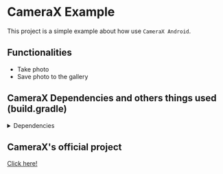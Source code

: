 # CameraX Example
This project is a simple example about how use `CameraX Android`.

## Functionalities
- Take photo
- Save photo to the gallery

## CameraX Dependencies and others things used (build.gradle)
<details> <summary>Dependencies</summary>
  
```groovy
dependencies {
    //(...)
    
    implementation 'androidx.lifecycle:lifecycle-runtime-ktx:2.2.0'

    // Navigation library
    def nav_version = "2.2.2"
    implementation "androidx.navigation:navigation-fragment-ktx:$nav_version"
    implementation "androidx.navigation:navigation-ui-ktx:$nav_version"

    // CameraX core library
    def camerax_version = '1.0.0-beta03'
    implementation "androidx.camera:camera-core:$camerax_version"

    // CameraX Camera2 extensions
    implementation "androidx.camera:camera-camera2:$camerax_version"

    // CameraX Lifecycle library
    implementation "androidx.camera:camera-lifecycle:$camerax_version"

    // CameraX View class
    implementation 'androidx.camera:camera-view:1.0.0-alpha10'

    // CameraX Extensions library
    implementation "androidx.camera:camera-extensions:1.0.0-alpha10"

    //(...)
}
```

</details>

## CameraX's official project
[Click here!](https://github.com/android/camera-samples/tree/master/CameraXBasic)
